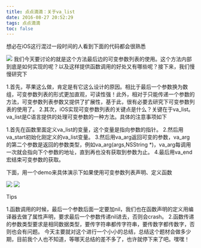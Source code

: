 ```yaml
---
title: 点点滴滴：关于va_list
date: 2016-08-27 20:52:29
tags: 点点滴滴
toc: false
---
```


想必在iOS这行混过一段时间的人看到下面的代码都会很熟悉
<!--more-->
![](http://ock9zbzms.bkt.clouddn.com/small-small640.png)
我们今天要讨论的就是这个方法最后边的可变参数列表的使用。这个方法内部到底是如何实现的呢？以及这样提供函数调用的好处又有哪些呢？接下来，我们慢慢研究下

1.首先，苹果这么做，肯定是有它这么设计的原因。相比于最后一个参数换为数组，可变参数列表的形式更加直观，可读性强！此外，相对于只能传递一个参数的方法，可变参数列表参数又提供了扩展性，基于此，很有必要去研究下可变参数列表的使用了。
2.其次，iOS实现可变参数列表的关键点是什么？关键在于va_list。va_list是C语言提供的处理可变参数的一种方法。具体的注意事项如下

1.首先在函数里面定义va_list的变量，这个变量是指向参数的指针。
2.然后用va_start初始化刚定义的va_list变量。
3.然后用va_arg返回可变的参数，va_arg的第二个参数是返回的参数类型，例如va_arg(args,NSString *)，va_arg每调用一次就会指向下个参数的地址，直到再也没有获取到参数为止。
4.最后用va_end宏结束可变参数的获取。

下面，用一个demo来具体演示下如果使用可变参数列表声明、定义函数

![](http://ock9zbzms.bkt.clouddn.com/small-small641.png)
![](http://ock9zbzms.bkt.clouddn.com/small-small642.png)

Tips

1.函数调用的时候，最后一个参数后面一定要加nil，我们也在函数声明的定义用编译器去做了属性声明，要求最后一个参数传递nil进去，否则会crash。
2.函数传递的参数类型要求是相同数据类型，要传字符串都传字符串，要传数字都传数字，否则也会有问题。
今天主要就对这个进行一个小小的总结，总结这个题材会做多少期，目前我个人也不知道，等哪天总结的差不多了，也许就停下来了吧。嘿嘿！
